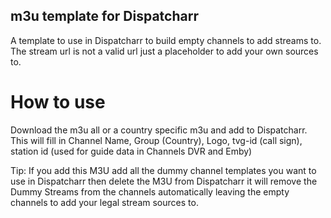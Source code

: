 ## m3u template for Dispatcharr

A template to use in Dispatcharr to build empty channels to add streams to.  The stream url is not a valid url just a placeholder to add your own sources to.

# How to use

Download the m3u all or a country specific m3u and add to Dispatcharr.  This will fill in Channel Name, Group (Country), Logo, tvg-id (call sign), station id (used for guide data in Channels DVR and Emby)

Tip:  If you add this M3U add all the dummy channel templates you want to use in Dispatcharr then delete the M3U from Dispatcharr it will remove the Dummy Streams from the channels automatically leaving the empty channels to add your legal stream sources to.

